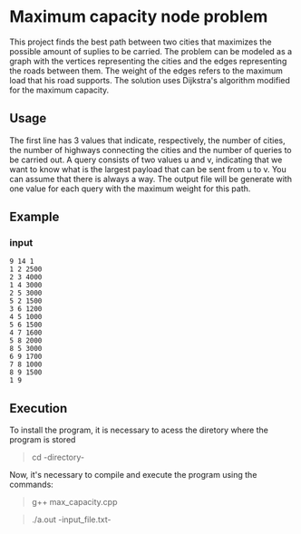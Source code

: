 # Maximum capacity node problem
This project finds the best path between two cities that maximizes the possible amount of suplies to be carried. The problem can be modeled as a graph with the vertices representing the cities and the edges representing the roads between them. The weight of the edges refers to the maximum load that his road supports. The solution uses Dijkstra's algorithm modified for the maximum capacity.

## Usage
The first line has 3 values that indicate, respectively, the number of cities, the number of highways connecting the cities and the number of queries to be carried out. A query consists of two values u and v, indicating that we want to know what is the largest payload that can be sent from u to v. You can assume that there is always a way. The output file will be generate with one value for each query with the maximum weight for this path.

## Example
### input
```
9 14 1
1 2 2500
2 3 4000
1 4 3000
2 5 3000
5 2 1500
3 6 1200
4 5 1000
5 6 1500
4 7 1600
5 8 2000
8 5 3000
6 9 1700
7 8 1000
8 9 1500
1 9
``` 


## Execution
To install the program, it is necessary to acess the diretory where the program is stored
> cd -directory-

Now, it's necessary to compile and execute the program using the commands:
> g++ max_capacity.cpp

> ./a.out -input_file.txt-
